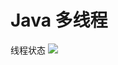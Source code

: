 # Java 多线程

线程状态
![](http://upload-images.jianshu.io/upload_images/1689841-383f7101e6588094.png?imageMogr2/auto-orient/strip%7CimageView2/2/w/1240&_=5479442)
